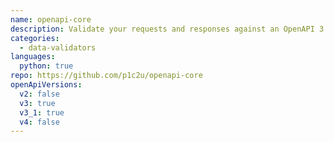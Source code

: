 ```yaml
---
name: openapi-core
description: Validate your requests and responses against an OpenAPI 3 specification and get very verbose and human-readable descriptions of errors. You will receive a deserialized object along with validation result, so you won't need to deserialize it twice.
categories:
  - data-validators
languages:
  python: true
repo: https://github.com/p1c2u/openapi-core
openApiVersions:
  v2: false
  v3: true
  v3_1: true
  v4: false
---
```

